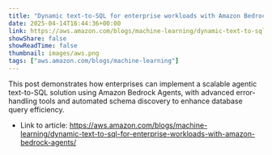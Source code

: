```yaml
---
title: "Dynamic text-to-SQL for enterprise workloads with Amazon Bedrock Agents"
date: 2025-04-14T16:44:36+00:00
link: https://aws.amazon.com/blogs/machine-learning/dynamic-text-to-sql-for-enterprise-workloads-with-amazon-bedrock-agents/
showShare: false
showReadTime: false
thumbnail: images/aws.png
tags: ["aws.amazon.com/blogs/machine-learning"]
---
```

This post demonstrates how enterprises can implement a scalable agentic text-to-SQL solution using Amazon Bedrock Agents, with advanced error-handling tools and automated schema discovery to enhance database query efficiency.

- Link to article: https://aws.amazon.com/blogs/machine-learning/dynamic-text-to-sql-for-enterprise-workloads-with-amazon-bedrock-agents/